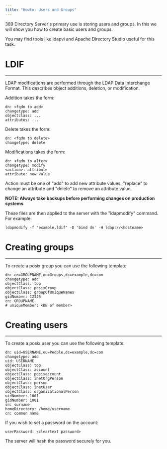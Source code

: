 ```yaml
---
title: "Howto: Users and Groups"
---
```


389 Directory Server's primary use is storing users and groups. In this we will show you how to create basic users and groups.

You may find tools like ldapvi and Apache Directory Studio useful for this task.

# LDIF
------

LDAP modifications are performed through the LDAP Data Interchange Format. This describes object additions, deletion, or modification.

Addition takes the form:

    dn: <fqdn to add>
    changetype: add
    objectclass: ...
    attributes: ...

Delete takes the form:

    dn: <fqdn to delete>
    changetype: delete

Modifications takes the form:

    dn: <fqdn to alter>
    changetype: modify
    <action>: attribute
    attribute: new value

Action must be one of "add" to add new attribute values, "replace" to change an attribute and "delete" to remove an attribute value.

**NOTE: Always take backups before performing changes on production systems**

These files are then applied to the server with the "ldapmodify" command. For example:

    ldapmodify -f "example.ldif" -D 'bind dn' -H ldap://<hostname>

# Creating groups
-----------------

To create a posix group you can use the following template:

    dn: cn=GROUPNAME,ou=Groups,dc=example,dc=com
    changetype: add
    objectClass: top
    objectClass: posixGroup
    objectClass: groupOfUniqueNames
    gidNumber: 12345
    cn: GROUPNAME
    # uniqueMember: <DN of member>

# Creating users
----------------

To create a posix user you can use the following template:

    dn: uid=USERNAME,ou=People,dc=example,dc=com
    changetype: add
    uid: USERNAME
    objectClass: top
    objectClass: account
    objectClass: posixaccount
    objectClass: inetOrgPerson
    objectClass: person
    objectClass: inetUser
    objectClass: organizationalPerson
    uidNumber: 1001
    gidNumber: 1001
    sn: surname
    homeDirectory: /home/username
    cn: common name

If you wish to set a password on the account:

    userPassword: <cleartext password>

The server will hash the password securely for you.

